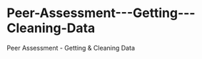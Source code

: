 Peer-Assessment---Getting---Cleaning-Data
=========================================

Peer Assessment - Getting &amp; Cleaning Data
